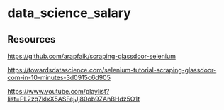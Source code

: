 # data_science_salary
## Resources
https://github.com/arapfaik/scraping-glassdoor-selenium

https://towardsdatascience.com/selenium-tutorial-scraping-glassdoor-com-in-10-minutes-3d0915c6d905

https://www.youtube.com/playlist?list=PL2zq7klxX5ASFejJj80ob9ZAnBHdz5O1t
